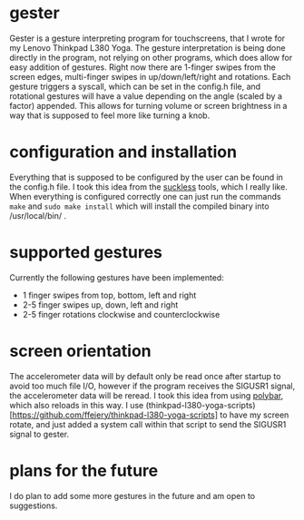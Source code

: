 # gester
Gester is a gesture interpreting program for  touchscreens, that I wrote for my Lenovo Thinkpad L380 Yoga.
The gesture interpretation is being done directly in the program, not relying on other programs, which does allow for easy addition of gestures.
Right now there are 1-finger swipes from the screen edges, multi-finger swipes in up/down/left/right and rotations.
Each gesture triggers a syscall, which can be set in the config.h file, and rotational gestures will have a value depending on the angle (scaled by a factor) appended.
This allows for turning volume or screen brightness in a way that is supposed to feel more like turning a knob.

# configuration and installation
Everything that is supposed to be configured by the user can be found in the config.h file. 
I took this idea from the [suckless](https://suckless.org) tools, which I really like.
When everything is configured correctly one can just run the commands ```make``` and ```sudo make install``` which will install the compiled binary into /usr/local/bin/ .


# supported gestures
Currently the following gestures have been implemented:
* 1 finger swipes from top, bottom, left and right
* 2-5 finger swipes up, down, left and right
* 2-5 finger rotations clockwise and counterclockwise

# screen orientation
The accelerometer data will by default only be read once after startup to avoid too much file I/O, however if the program receives the SIGUSR1 signal, the accelerometer data will be reread.
I took this idea from using [polybar](https://github.com/polybar/polybar), which also reloads in this way. I use (thinkpad-l380-yoga-scripts)[https://github.com/ffejery/thinkpad-l380-yoga-scripts]
to have my screen rotate, and just added a system call within that script to send the SIGUSR1 signal to gester.

# plans for the future
I do plan to add some more gestures in the future and am open to suggestions.
